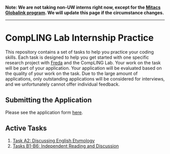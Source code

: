 **Note: We are not taking non-UW interns right now, except for the [Mitacs Globalink program](https://globalink.mitacs.ca/#/student/application/projects). We will update this page if the circumstance changes.**

---

# CompLING Lab Internship Practice
This repository contains a set of tasks to help you practice your coding skills.
Each task is designed to help you get started with one specific research project with [Freda](https://cs.uwaterloo.ca/~fhs/) and the CompLING Lab.
Your work on the task will be part of your application.
Your application will be evaluated based on the quality of your work on the task.
Due to the large amount of applications, only outstanding applications will be considered for interviews, and we unfortunately cannot offer individual feedback.

## Submitting the Application
Please see the application form [here](https://docs.google.com/forms/d/e/1FAIpQLSfwwJN4emHus64Bv-fq19uwbZNoG4836i5PN9fNWJULz5A_zg/viewform?usp=header).

## Active Tasks
1. [Task A2: Discussing English Etymology](tasks/A2-etymology.md)
2. [Tasks B1-B6: Independent Reading and Discussion](tasks/B-independent-reading.md)
